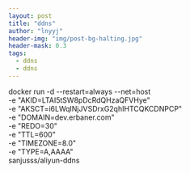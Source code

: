 ```yaml
---
layout: post
title: "ddns"
author: "lnyyj"
header-img: "img/post-bg-halting.jpg"
header-mask: 0.3
tags:
  - ddns
  - ddns
---
```



docker run -d --restart=always --net=host \
    -e "AKID=LTAI5tSW8pDcRdQHzaQFVHye" \
    -e "AKSCT=i6LWqINjJVSDrxG2qhIHTCQKCDNPCP" \
    -e "DOMAIN=dev.erbaner.com" \
    -e "REDO=30" \
    -e "TTL=600" \
    -e "TIMEZONE=8.0" \
    -e "TYPE=A,AAAA" \
    sanjusss/aliyun-ddns